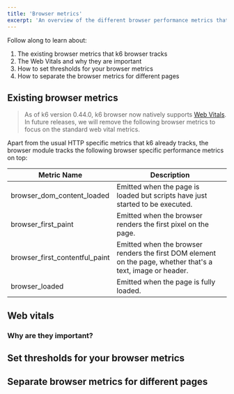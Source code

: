 ```yaml
---
title: 'Browser metrics'
excerpt: 'An overview of the different browser performance metrics that the browser module tracks.'
---
```


Follow along to learn about:

1. The existing browser metrics that k6 browser tracks
2. The Web Vitals and why they are important
3. How to set thresholds for your browser metrics
4. How to separate the browser metrics for different pages

## Existing browser metrics

<Blockquote mod="note" title="">

  As of k6 version 0.44.0, k6 browser now natively supports [Web Vitals](https://web.dev/vitals/). In future releases, we will remove the following browser metrics to focus on the standard web vital metrics.

</Blockquote>

Apart from the usual HTTP specific metrics that k6 already tracks, the browser module tracks the following browser specific performance metrics on top:

| Metric Name                    |  Description                                                                                                 |
|--------------------------------|--------------------------------------------------------------------------------------------------------------|
| browser_dom_content_loaded     | Emitted when the page is loaded but scripts have just started to be executed.                                |
| browser_first_paint            | Emitted when the browser renders the first pixel on the page.                                                |
| browser_first_contentful_paint | Emitted when the browser renders the first DOM element on the page, whether that's a text, image or header.  |
| browser_loaded                 | Emitted when the page is fully loaded.                                                                       |

## Web vitals

### Why are they important?

## Set thresholds for your browser metrics

## Separate browser metrics for different pages